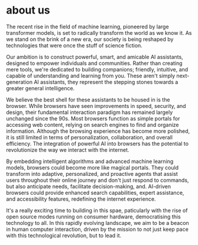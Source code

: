 # about us

The recent rise in the field of machine learning, pioneered by large transformer models, is set to radically transform the world as we know it. As we stand on the brink of a new era, our society is being reshaped by technologies that were once the stuff of science fiction.

Our ambition is to construct powerful, smart, and amicable AI assistants, designed to empower individuals and communities. Rather than creating mere tools, we're dedicated to building companions; friendly, intuitive, and capable of understanding and learning from you. These aren't simply next-generation AI assistants, they represent the stepping stones towards a greater general intelligence.

We believe the best shell for these assistants to be housed in is the browser. While browsers have seen improvements in speed, security, and design, their fundamental interaction paradigm has remained largely unchanged since the 90s. Most browsers function as simple portals for accessing web content, relying on search engines to find and organize information. Although the browsing experience has become more polished, it is still limited in terms of personalization, collaboration, and overall efficiency.
The integration of powerful AI into browsers has the potential to revolutionize the way we interact with the internet. 

By embedding intelligent algorithms and advanced machine learning models, browsers could become more like magical portals. They could transform into adaptive, personalized, and proactive agents that assist users throughout their online journey and don't just respond to commands, but also anticipate needs, facilitate decision-making, and. AI-driven browsers could provide enhanced search capabilities, expert assistance, and accessibility features, redefining the internet experience.

It's a really exciting time to building in this spae, paticularly with the rise of open source modes running on consumer hardware, democratising this technology to all. In this rapidly evolving landscape, we aim to be a beacon in human computer interaction, driven by the mission to not just keep pace with this technological revolution, but to lead it.